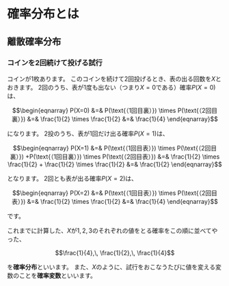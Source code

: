 # 確率分布とは

## 離散確率分布

### コインを2回続けて投げる試行

コインが1枚あります。
このコインを続けて2回投げるとき、表の出る回数を$`X`$とおきます。
2回のうち、表が1度も出ない（つまり$`X = 0`$である）確率$`P(X=0)`$は、
```math
\begin{eqnarray}
P(X=0) &=& P(\text{（1回目裏）}) \times P(\text{（2回目裏）}) 
&=& \frac{1}{2} \times \frac{1}{2} 
&=& \frac{1}{4}
\end{eqnarray}
```
になります。
2投のうち、表が1回だけ出る確率$`P(X=1)`$は、
```math
\begin{eqnarray}
P(X=1) &=& P(\text{（1回目表）}) \times P(\text{（2回目裏）}) +P(\text{（1回目裏）}) \times P(\text{（2回目表）}) 
&=& \frac{1}{2} \times \frac{1}{2} + \frac{1}{2} \times \frac{1}{2} 
&=& \frac{1}{2}
\end{eqnarray}
```
となります。
2回とも表が出る確率$`P(X=2)`$は、
```math
\begin{eqnarray}
P(X=2) &=& P(\text{（1回目表）}) \times P(\text{（2回目表）}) 
&=& \frac{1}{2} \times \frac{1}{2} 
&=& \frac{1}{4}
\end{eqnarray}
```
です。

これまでに計算した、$`X`$が$`1, \,2, \,3`$のそれぞれの値をとる確率をこの順に並べてやった、
```math
\frac{1}{4},\, \frac{1}{2},\, \frac{1}{4}
```
を**確率分布**といいます。
また、$`X`$のように、試行をおこなうたびに値を変える変数のことを**確率変数**といいます。

<!---
もうひっとついい感じの離散分布の例が欲しい
-->
